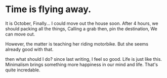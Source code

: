 # Time is flying away.
It is October, Finally...
I could move out the house soon.
After 4 hours, we should packing all the things,
Calling a grab then, pin the destination,
We can move out.

However, the matter is teaching her riding motorbike.
But she seems already good with that.

then what should I do?
since last writing, I feel so good.
Life is just like this.
Minimalism brings something more happiness in our mind and life.
That's quite incredable.

